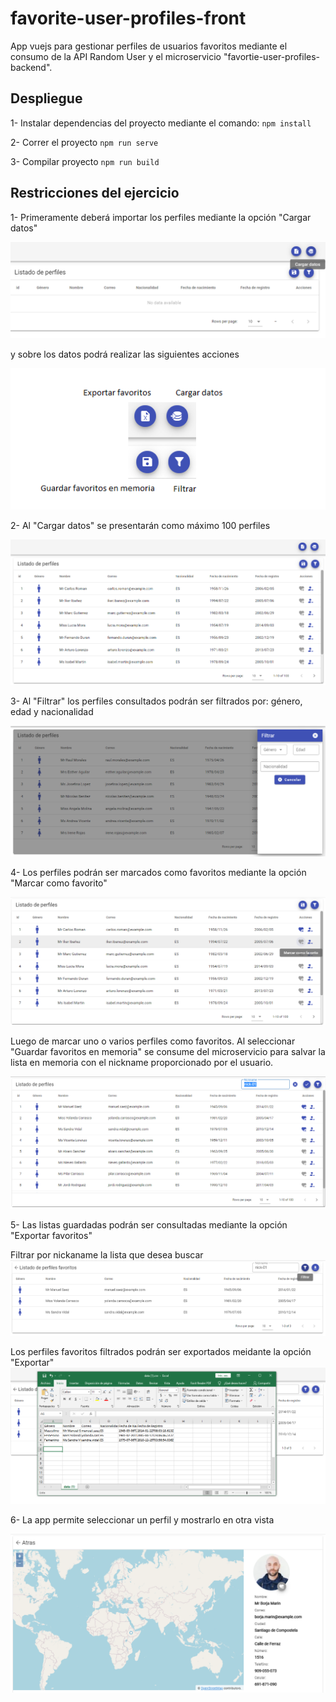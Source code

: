 # favorite-user-profiles-front
App vuejs para gestionar perfiles de usuarios favoritos mediante el consumo de la API Random User y el microservicio "favortie-user-profiles-backend".

## Despliegue
1- Instalar dependencias del proyecto mediante el comando:
    ```
    npm install
    ```
    
2- Correr el proyecto
    ```
    npm run serve
    ```
    
3- Compilar proyecto
    ```
    npm run build
    ```

## Restricciones del ejercicio
1- Primeramente deberá importar los perfiles mediante la opción "Cargar datos"

![Screenshot](readme/principal.PNG)

y sobre los datos podrá realizar las siguientes acciones

![Screenshot](readme/opciones.PNG)

2- Al "Cargar datos" se presentarán como máximo 100 perfiles

![Screenshot](readme/load-data-100.PNG)

3- Al "Filtrar" los perfiles consultados podrán ser filtrados por: género, edad y nacionalidad

![Screenshot](readme/filter-data.PNG)

4- Los perfiles podrán ser marcados como favoritos mediante la opción "Marcar como favorito"

![Screenshot](readme/mark-favorite.png)

Luego de marcar uno o varios perfiles como favoritos.
 Al seleccionar "Guardar favoritos en memoria" se consume del microservicio para salvar la lista en memoria con el nickname proporcionado por el usuario.
 
 ![Screenshot](readme/save-list-favorites-microservicio.PNG)
 
5- Las listas guardadas podrán ser consultadas mediante la opción "Exportar favoritos" 

Filtrar por nickaname la lista que desea buscar
![Screenshot](readme/get-list-byNickname.PNG)

Los perfiles favoritos filtrados podrán ser exportados meidante la opción "Exportar"
![Screenshot](readme/export.PNG)

6- La app permite seleccionar un perfil y mostrarlo en otra vista

![Screenshot](readme/detail.PNG)



